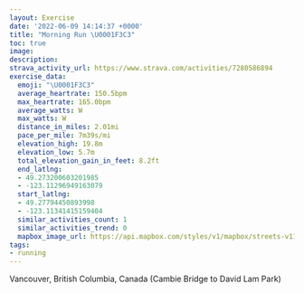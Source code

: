 ```yaml
---
layout: Exercise
date: '2022-06-09 14:14:37 +0000'
title: "Morning Run \U0001F3C3"
toc: true
image:
description:
strava_activity_url: https://www.strava.com/activities/7280586894
exercise_data:
  emoji: "\U0001F3C3"
  average_heartrate: 150.5bpm
  max_heartrate: 165.0bpm
  average_watts: W
  max_watts: W
  distance_in_miles: 2.01mi
  pace_per_mile: 7m39s/mi
  elevation_high: 19.8m
  elevation_low: 5.7m
  total_elevation_gain_in_feet: 8.2ft
  end_latlng:
  - 49.273200603201985
  - -123.11296949163079
  start_latlng:
  - 49.27794450893998
  - -123.11341415159404
  similar_activities_count: 1
  similar_activities_trend: 0
  mapbox_image_url: https://api.mapbox.com/styles/v1/mapbox/streets-v11/static/path-5+787af2-1.0(crwkHzqlnV%60A%7CAZNPTnBhEV%5Cn%40h%40FHbAnBj%40xAZf%40VPHBHAPOxAaDJOTf%40J%40ZQd%40g%40RYTe%40b%40%7BAHOJKPGPBJFXXXf%40Rl%40Jt%40VPHR%40LCn%40Dt%40Al%40s%40zCIr%40Cp%40DxBNbAPdARZf%40%60%40%5Cd%40JDvC%40P%40JFr%40bA%60%40dA%7C%40~ALXDTC%7C%40K%5EYn%40a%40h%40oAvB_AfBQb%40EZ%40%5CP~A%3FfB%40FDFLEDMPyAAiAMsAHUVYNUdAsBBM%40SGi%40HQV%5Dh%40gAH%5D%40%5BIi%40KYuAyBUe%40o%40_AKIIAk%40Bk%40AcAK%5BIOKs%40aAISYeAEe%40E%7DAFgCHo%40Xs%40Le%40Fa%40Bc%40%3F%5BGe%40Ok%40FuAEu%40K%7B%40Ck%40FeATuA%3Fq%40Ak%40Is%40K_%40sBwFo%40iAMOWOGIISCOCm%40BUNe%40Ah%40ITCNB%5CDJTf%40l%40l%40NTd%40hAd%40zALVVXJj%40),pin-s-s+e5b22e(-123.11342,49.27794),pin-s-f+89ae00(-123.11297,49.27319999999997)/auto/800x800?access_token=pk.eyJ1Ijoiam9zaGJlY2ttYW4iLCJhIjoiY205eWR2aDd1MWZ6djJrbXc4a3M0bWZleiJ9.XiG9OWkNcZk2QzjJbxLB4A
tags:
- running
---
```




Vancouver, British Columbia, Canada (Cambie Bridge to David Lam Park)
